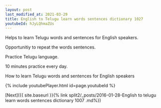 ```yaml
---
layout: post
last_modified_at: 2021-03-29
title: English to Telugu learn words sentences dictionary 1027 
youtubeId: hJyLQhmaZUs
---
```

 
 
Helps to learn Telugu words and sentences for English speakers.

Opportunitiy to repeat the words sentences. 

Practice Telugu language. 
 
10 minutes practice every day. 
 
How to learn Telugu words and sentences for English speakers 
 
{% include youtubePlayer.html id=page.youtubeId %}
 
 
[Next]({{ site.baseurl }}{% link  split2/_posts/2016-01-28-English to telugu learn words sentences dictionary 1007 .md%})
 
